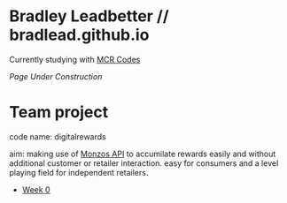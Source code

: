 # Bradley Leadbetter   // bradlead.github.io
 Currently studying with [MCR Codes](https://github.com/MCRcodes)


*Page Under Construction*
# Team project 


code name: digitalrewards 

aim: making use of [Monzos API](https://developers.monzo.com/) to accumilate rewards easily and without additional customer or retailer interaction. easy for consumers and a level playing field for independent retailers.
- [Week 0](./Week_0/README.md)
